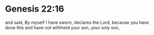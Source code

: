 # Genesis 22:16

and said, By myself I have sworn, declares the Lord, because you have done this and have not withheld your son, your only son,
